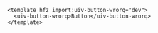```hfz-view id=1tnny6b3cae
<template hfz import:uiv-button-wrorq="dev">
  <uiv-button-wrorq>Button</uiv-button-wrorq>
</template>

```

